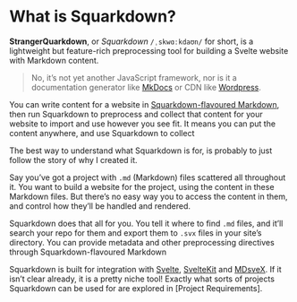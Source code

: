 # What is Squarkdown?
<!-- #SQUARK live!
| dest = docs/walkthrough/what-is-squarkdown
| desc = An introduction to Stranger Quarkdown
-->

**StrangerQuarkdown**, or *Squarkdown* `/ˌskwɑːkdaʊn/` for short, is a lightweight but feature-rich preprocessing tool for building a Svelte website with Markdown content.

> No, it’s not yet another JavaScript framework, nor is it a documentation generator like [MkDocs](https://www.mkdocs.org/) or CDN like [Wordpress](https://wordpress.com/).

You can write content for a website in [Squarkdown-flavoured Markdown](squarkdown-flavoured-markdown.md), then run Squarkdown to preprocess and collect that content for your website to import and use however you see fit. It means you can put the content anywhere, and use Squarkdown to collect

The best way to understand what Squarkdown is for, is probably to just follow the story of why I created it.

Say you’ve got a project with `.md` (Markdown) files scattered all throughout it. You want to build a website for the project, using the content in these Markdown files. But there’s no easy way you to access the content in them, and control how they’ll be handled and rendered.

Squarkdown does that all for you. You tell it where to find `.md` files, and it’ll search your repo for them and export them to `.svx` files in your site’s directory. You can provide metadata and other preprocessing directives through Squarkdown-flavoured Markdown

Squarkdown is built for integration with [Svelte](https://svelte.dev/), [SvelteKit](https://svelte.dev/docs/kit) and [MDsveX](https://mdsvex.pngwn.io/). If it isn’t clear already, it is a pretty niche tool! Exactly what sorts of projects Squarkdown can be used for are explored in [Project Requirements].
